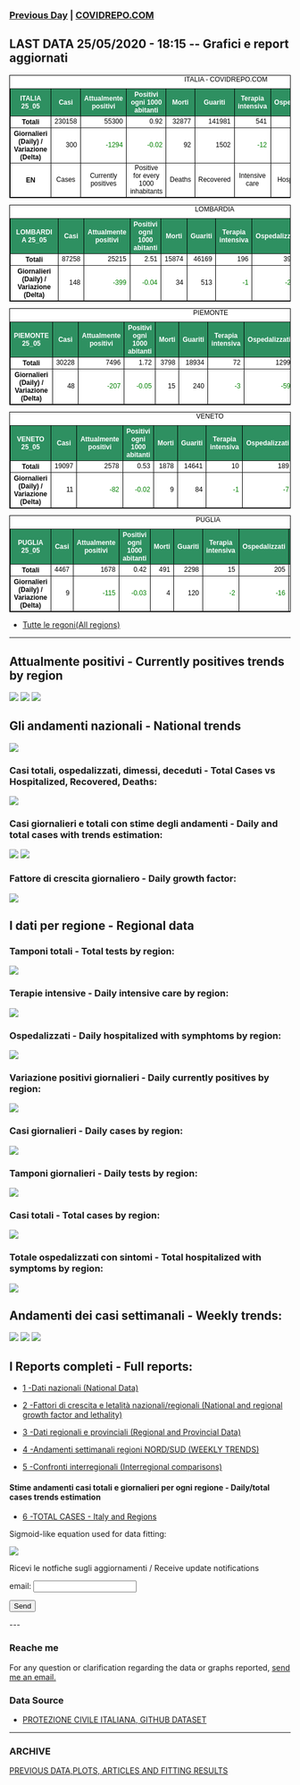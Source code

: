 <!-- start -->
### [Previous Day](/index_24_05.md) | <a href="https://marcelchiarello.github.io/showdata/">COVIDREPO.COM</a>
## LAST DATA 25/05/2020 - 18:15 -- Grafici e report aggiornati

<table style=" color:black; font-size:12; font-family:arial; text-align:center; " cellpadding="2.5" cellspacing="0" border="1" bordercolor="black" bgcolor="#FFFFFF">
<caption>ITALIA - COVIDREPO.COM</caption>
<tr style="color:#FFFFFF;background:#2E9061">
<th>ITALIA 25_05</th>
<th>Casi</th>
<th>Attualmente positivi</th>
<th>Positivi ogni 1000 abitanti</th>
<th>Morti</th>
<th>Guariti</th>
<th>Terapia intensiva</th>
<th>Ospedalizzati</th>
<th>Ricoverati con sintomi</th>
<th>Isolamento domiciliare</th>
<th>Tamponi</th>
</tr>
<tr>
<th>Totali</th>
<td align="right"> 230158</td>
<td align="right"> 55300</td>
<td align="right"> 0.92</td>
<td align="right"> 32877</td>
<td align="right"> 141981</td>
<td align="right"> 541</td>
<td align="right"> 8726</td>
<td align="right"> 8185</td>
<td align="right"> 46574</td>
<td align="right"> 3482253</td>
</tr>
<tr>
<th>Giornalieri (Daily) / Variazione (Delta)</th>
<td align="right"> 300</td>
<td align="right" style=" color:green; "> -1294</td>
<td align="right" style=" color:green; "> -0.02</td>
<td align="right"> 92</td>
<td align="right"> 1502</td>
<td align="right" style=" color:green; "> -12</td>
<td align="right" style=" color:green; "> -440</td>
<td align="right" style=" color:green; "> -428</td>
<td align="right" style=" color:green; "> -854</td>
<td align="right"> 35241</td>
</tr>
<tr>
<th>EN</th>
<td>Cases</td>
<td>Currently positives</td>
<td>Positive for every 1000 inhabitants</td>
<td>Deaths</td>
<td>Recovered</td>
<td>Intensive care</td>
<td>Hospitalized</td>
<td>Hospitalized with symptoms</td>
<td>Home isolation</td>
<td>Tests</td>
</tr>
</table>

<table style=" color:black; font-size:12; font-family:arial; text-align:center; " cellpadding="2.5" cellspacing="0" border="1" bordercolor="black" bgcolor="#FFFFFF">
<caption>LOMBARDIA</caption>
<tr style="color:#FFFFFF;background:#2E9061">
<th>LOMBARDIA 25_05</th>
<th>Casi</th>
<th>Attualmente positivi</th>
<th>Positivi ogni 1000 abitanti</th>
<th>Morti</th>
<th>Guariti</th>
<th>Terapia intensiva</th>
<th>Ospedalizzati</th>
<th>Ricoverati con sintomi</th>
<th>Isolamento domiciliare</th>
<th>Tamponi</th>
</tr>
<tr>
<th>Totali</th>
<td align="right"> 87258</td>
<td align="right"> 25215</td>
<td align="right"> 2.51</td>
<td align="right"> 15874</td>
<td align="right"> 46169</td>
<td align="right"> 196</td>
<td align="right"> 3917</td>
<td align="right"> 3721</td>
<td align="right"> 21298</td>
<td align="right"> 675882</td>
</tr>
<tr>
<th>Giornalieri (Daily) / Variazione (Delta)</th>
<td align="right"> 148</td>
<td align="right" style=" color:green; "> -399</td>
<td align="right" style=" color:green; "> -0.04</td>
<td align="right"> 34</td>
<td align="right"> 513</td>
<td align="right" style=" color:green; "> -1</td>
<td align="right" style=" color:green; "> -297</td>
<td align="right" style=" color:green; "> -296</td>
<td align="right" style=" color:green; "> -102</td>
<td align="right"> 5641</td>
</tr>
</table>

<table style=" color:black; font-size:12; font-family:arial; text-align:center; " cellpadding="2.5" cellspacing="0" border="1" bordercolor="black" bgcolor="#FFFFFF">
<caption>PIEMONTE</caption>
<tr style="color:#FFFFFF;background:#2E9061">
<th>PIEMONTE 25_05</th>
<th>Casi</th>
<th>Attualmente positivi</th>
<th>Positivi ogni 1000 abitanti</th>
<th>Morti</th>
<th>Guariti</th>
<th>Terapia intensiva</th>
<th>Ospedalizzati</th>
<th>Ricoverati con sintomi</th>
<th>Isolamento domiciliare</th>
<th>Tamponi</th>
</tr>
<tr>
<th>Totali</th>
<td align="right"> 30228</td>
<td align="right"> 7496</td>
<td align="right"> 1.72</td>
<td align="right"> 3798</td>
<td align="right"> 18934</td>
<td align="right"> 72</td>
<td align="right"> 1299</td>
<td align="right"> 1227</td>
<td align="right"> 6197</td>
<td align="right"> 288018</td>
</tr>
<tr>
<th>Giornalieri (Daily) / Variazione (Delta)</th>
<td align="right"> 48</td>
<td align="right" style=" color:green; "> -207</td>
<td align="right" style=" color:green; "> -0.05</td>
<td align="right"> 15</td>
<td align="right"> 240</td>
<td align="right" style=" color:green; "> -3</td>
<td align="right" style=" color:green; "> -59</td>
<td align="right" style=" color:green; "> -56</td>
<td align="right" style=" color:green; "> -148</td>
<td align="right"> 2858</td>
</tr>
</table>

<table style=" color:black; font-size:12; font-family:arial; text-align:center; " cellpadding="2.5" cellspacing="0" border="1" bordercolor="black" bgcolor="#FFFFFF">
<caption>VENETO</caption>
<tr style="color:#FFFFFF;background:#2E9061">
<th>VENETO 25_05</th>
<th>Casi</th>
<th>Attualmente positivi</th>
<th>Positivi ogni 1000 abitanti</th>
<th>Morti</th>
<th>Guariti</th>
<th>Terapia intensiva</th>
<th>Ospedalizzati</th>
<th>Ricoverati con sintomi</th>
<th>Isolamento domiciliare</th>
<th>Tamponi</th>
</tr>
<tr>
<th>Totali</th>
<td align="right"> 19097</td>
<td align="right"> 2578</td>
<td align="right"> 0.53</td>
<td align="right"> 1878</td>
<td align="right"> 14641</td>
<td align="right"> 10</td>
<td align="right"> 189</td>
<td align="right"> 179</td>
<td align="right"> 2389</td>
<td align="right"> 590179</td>
</tr>
<tr>
<th>Giornalieri (Daily) / Variazione (Delta)</th>
<td align="right"> 11</td>
<td align="right" style=" color:green; "> -82</td>
<td align="right" style=" color:green; "> -0.02</td>
<td align="right"> 9</td>
<td align="right"> 84</td>
<td align="right" style=" color:green; "> -1</td>
<td align="right" style=" color:green; "> -7</td>
<td align="right" style=" color:green; "> -6</td>
<td align="right" style=" color:green; "> -75</td>
<td align="right"> 7470</td>
</tr>
</table>

<table style=" color:black; font-size:12; font-family:arial; text-align:center; " cellpadding="2.5" cellspacing="0" border="1" bordercolor="black" bgcolor="#FFFFFF">
<caption>PUGLIA</caption>
<tr style="color:#FFFFFF;background:#2E9061">
<th>PUGLIA 25_05</th>
<th>Casi</th>
<th>Attualmente positivi</th>
<th>Positivi ogni 1000 abitanti</th>
<th>Morti</th>
<th>Guariti</th>
<th>Terapia intensiva</th>
<th>Ospedalizzati</th>
<th>Ricoverati con sintomi</th>
<th>Isolamento domiciliare</th>
<th>Tamponi</th>
</tr>
<tr>
<th>Totali</th>
<td align="right"> 4467</td>
<td align="right"> 1678</td>
<td align="right"> 0.42</td>
<td align="right"> 491</td>
<td align="right"> 2298</td>
<td align="right"> 15</td>
<td align="right"> 205</td>
<td align="right"> 190</td>
<td align="right"> 1473</td>
<td align="right"> 104670</td>
</tr>
<tr>
<th>Giornalieri (Daily) / Variazione (Delta)</th>
<td align="right"> 9</td>
<td align="right" style=" color:green; "> -115</td>
<td align="right" style=" color:green; "> -0.03</td>
<td align="right"> 4</td>
<td align="right"> 120</td>
<td align="right" style=" color:green; "> -2</td>
<td align="right" style=" color:green; "> -16</td>
<td align="right" style=" color:green; "> -14</td>
<td align="right" style=" color:green; "> -99</td>
<td align="right"> 1100</td>
</tr>
</table>

- [Tutte le regoni(All regions)](/Tables/regionsTable_25_05.md)

---

## Attualmente positivi - Currently positives trends by region
<img src="https://covidrepo.com/RUN_25_05/RUN4/RUN_INTEREGION_16.png">
<img src="https://covidrepo.com/RUN_25_05/RUN4/RUN_INTEREGION_17.png">
<img src="https://covidrepo.com/RUN_25_05/RUN4/RUN_INTEREGION_18.png">

## Gli andamenti nazionali - National trends
<img src="https://marcelchiarello.github.io/showdata/RUN_25_05/RUN0/RUN_DATA_ITALIA_01.png">

### Casi totali, ospedalizzati, dimessi, deceduti - Total Cases vs Hospitalized, Recovered, Deaths:
<img src="https://marcelchiarello.github.io/showdata/RUN_25_05/RUN0/RUN_DATA_ITALIA_02.png">

### Casi giornalieri e totali con stime degli andamenti - Daily and total cases with trends estimation:
<img src="https://marcelchiarello.github.io/showdata/RUN_25_05/RUN1/RUN_DATA_FIT_TOTAL_CASES_ITALY_REGIONS_01.png">
<img src="https://marcelchiarello.github.io/showdata/RUN_25_05/RUN1/RUN_DATA_FIT_TOTAL_CASES_ITALY_REGIONS_02.png">

### Fattore di crescita giornaliero - Daily growth factor:
<img src="https://marcelchiarello.github.io/showdata/RUN_25_05/RUN6/RUN_FACTORS_01.png">

## I dati per regione - Regional data

### Tamponi totali - Total tests by region:
<img src="https://marcelchiarello.github.io/showdata/RUN_25_05/RUN4/RUN_INTEREGION_02.png">

### Terapie intensive - Daily intensive care by region:
<img src="https://marcelchiarello.github.io/showdata/RUN_25_05/RUN4/RUN_INTEREGION_13.png">

### Ospedalizzati - Daily hospitalized with symphtoms by region:
<img src="https://marcelchiarello.github.io/showdata/RUN_25_05/RUN4/RUN_INTEREGION_14.png">

### Variazione positivi giornalieri - Daily currently positives by region:
<img src="https://marcelchiarello.github.io/showdata/RUN_25_05/RUN4/RUN_INTEREGION_15.png">

### Casi giornalieri - Daily cases by region:
<img src="https://marcelchiarello.github.io/showdata/RUN_25_05/RUN4/RUN_INTEREGION_11.png">

### Tamponi giornalieri - Daily tests by region:
<img src="https://marcelchiarello.github.io/showdata/RUN_25_05/RUN4/RUN_INTEREGION_12.png">

### Casi totali - Total cases by region:
<img src="https://marcelchiarello.github.io/showdata/RUN_25_05/RUN4/RUN_INTEREGION_01.png">

### Totale ospedalizzati con sintomi - Total hospitalized with symptoms by region:
<img src="https://marcelchiarello.github.io/showdata/RUN_25_05/RUN4/RUN_INTEREGION_05.png">

## Andamenti dei casi settimanali - Weekly trends:
<img src="https://marcelchiarello.github.io/showdata/RUN_25_05/RUN5/RUN_NEWTRENDS_01.png">
<img src="https://marcelchiarello.github.io/showdata/RUN_25_05/RUN5/RUN_NEWTRENDS_02.png">
<img src="https://marcelchiarello.github.io/showdata/RUN_25_05/RUN5/RUN_NEWTRENDS_03.png">

## I Reports completi - Full reports:

- [1 -Dati nazionali (National Data)](/RUN_25_05/RUN0/RUN.html)

- [2 -Fattori di crescita e letalità nazionali/regionali (National and regional growth factor and lethality)](/RUN_25_05/RUN6/RUN.html)

- [3 -Dati regionali e provinciali (Regional and Provincial Data)](/RUN_25_05/RUN2/RUN.html)

- [4 -Andamenti settimanali regioni NORD/SUD (WEEKLY TRENDS)](/RUN_25_05/RUN5/RUN.html)

- [5 -Confronti interregionali (Interregional comparisons)](/RUN_25_05/RUN4/RUN.html)

#### Stime andamenti casi totali e giornalieri per ogni regione - Daily/total cases trends estimation

- [6 -TOTAL CASES - Italy and Regions](/RUN_25_05/RUN1/RUN.html)

Sigmoid-like equation used for data fitting:

<img src="https://latex.codecogs.com/svg.latex?Sig = \frac{a}{e^{b(x+c)} + a_1e^{b_1(x+c_1)} - d}" border="0"/>

Ricevi le notfiche sugli aggiornamenti / Receive update notifications
<form
action="https://formspree.io/mgenvwep"
method="POST"
>
<label>
email:
<input type="text" name="_replyto">
</label>

<!-- your other form fields go here -->

<button type="submit">Send</button>
</form>
---

### Reache me

For any question or clarification regarding the data or graphs reported, <a href="mailto:marcello.chiarello@outlook.com">send me an email.</a>



### Data Source

- [PROTEZIONE CIVILE ITALIANA, GITHUB DATASET](https://github.com/pcm-dpc/COVID-19)

---

### ARCHIVE
[PREVIOUS DATA,PLOTS, ARTICLES AND FITTING RESULTS](/archive.md)
